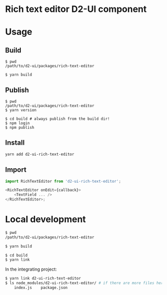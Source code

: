 # Rich text editor D2-UI component

# Usage

## Build

```
$ pwd
/path/to/d2-ui/packages/rich-text-editor

$ yarn build
```

## Publish

```
$ pwd
/path/to/d2-ui/packages/rich-text-editor
$ yarn version

$ cd build # always publish from the build dir!
$ npm login
$ npm publish
```

## Install

```sh
yarn add d2-ui-rich-text-editor
```

## Import

```js
import RichTextEditor from 'd2-ui-rich-text-editor';

<RichTextEditor onEdit={callback}>
    <TextField ... />
</RichTextEditor>;
```

# Local development

```sh
$ pwd
/path/to/d2-ui/packages/rich-text-editor

$ yarn build

$ cd build
$ yarn link
```

In the integrating project:

```sh
$ yarn link d2-ui-rich-text-editor
$ ls node_modules/d2-ui-rich-text-editor/ # if there are more files here than below you did not link from the build dir!
    index.js    package.json
```
